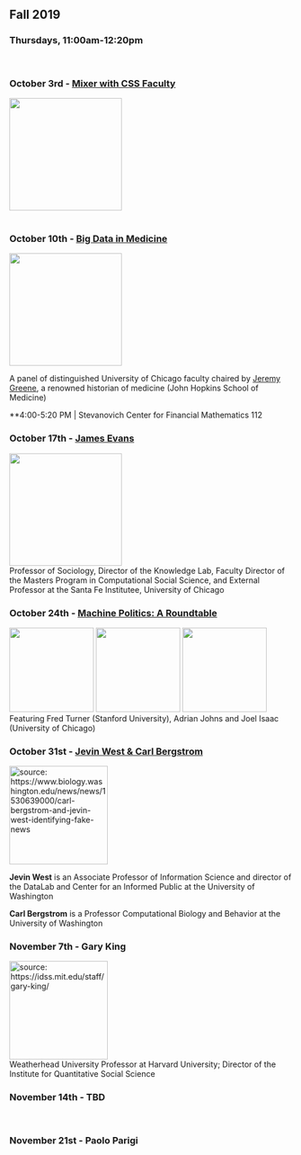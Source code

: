 
## Fall 2019

### Thursdays, 11:00am-12:20pm
<br>

### October 3rd - [Mixer with CSS Faculty](https://github.com/uchicago-computation-workshop/fall2019mixer)

<div><img src="https://avatars3.githubusercontent.com/u/32048906?s=200&v=4" width="200" height="200"></div>

<br>

### October 10th  - [Big Data in Medicine](https://github.com/uchicago-computation-workshop/Fall2019/tree/master/10-10_Big%20Data%20In%20Medicine)

<div><img src="https://www.hopkinshistoryofmedicine.org/sites/default/files/userfiles/14/20140521-10663-2.jpeg" height="200"></div>

A panel of distinguished University of Chicago faculty chaired by [Jeremy Greene](https://www.hopkinshistoryofmedicine.org/content/jeremy-greene), a renowned historian of medicine (John Hopkins School of Medicine)

**4:00-5:20 PM | Stevanovich Center for Financial Mathematics 112
<br>

### October 17th  - [James Evans](https://github.com/uchicago-computation-workshop/Fall2019/tree/master/10-17_Evans)
<div><img src="https://sociology.uchicago.edu/sites/sociology.uchicago.edu/files/styles/columnwidth-wider/public/uploads/images/1%20%284%29.jpg?itok=b1wuZWzi" height="200"></div>
Professor of Sociology, Director of the Knowledge Lab, Faculty Director of the Masters Program in Computational Social Science, and External Professor at the Santa Fe Institutee, University of Chicago
<br>

### October 24th  - [Machine Politics: A Roundtable](https://github.com/uchicago-computation-workshop/Fall2019/tree/master/10-24_Turner)
<div><img src="http://fredturner.stanford.edu/wp-content/uploads/Fred-Turner-200-DPI-3-by-3.jpg" height="150">  <img src="https://history.uchicago.edu/sites/history.uchicago.edu/files/styles/columnwidth-wider/public/uploads/images/2017_Adrian_Johns.jpg?itok=87LRsSBF" height="150">  <img src="https://socialthought.uchicago.edu/sites/socialthought.uchicago.edu/files/styles/columnwidth-wider/public/uploads/images/Joel%20Isaac.jpg?itok=qril9N3T" height="150"></div>
Featuring Fred Turner (Stanford University), Adrian Johns and Joel Isaac (University of Chicago)
<br>


### October 31st  - [Jevin West \& Carl Bergstrom](https://github.com/uchicago-computation-workshop/Fall2019/tree/master/10-31_West%26Bergstrom)
<div><img src="https://www.biology.washington.edu/sites/default/files/news/bs1440.jpg" height="175" title = "source: https://www.biology.washington.edu/news/news/1530639000/carl-bergstrom-and-jevin-west-identifying-fake-news"> <br>

**Jevin West** is an Associate Professor of Information Science and director of the DataLab and Center for an Informed Public at the University of Washington

**Carl Bergstrom** is a Professor Computational Biology and Behavior at the University of Washington



### November 7th  - Gary King
<div><img src="https://idss.mit.edu/wp-content/uploads/2016/03/050515_King_006_338063_571081-1.jpg" height="175" title = "source: https://idss.mit.edu/staff/gary-king/"> <br>
Weatherhead University Professor at Harvard University; Director of the Institute for Quantitative Social Science

<br>

### November 14th  - TBD
<br>

### November 21st  - Paolo Parigi
<br>
